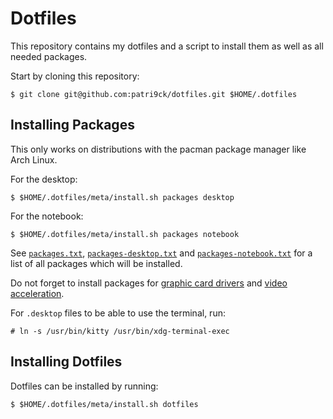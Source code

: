 # Dotfiles
This repository contains my dotfiles and a script to install them as well as all needed packages.

Start by cloning this repository:
```
$ git clone git@github.com:patri9ck/dotfiles.git $HOME/.dotfiles
```

## Installing Packages
This only works on distributions with the pacman package manager like Arch Linux.

For the desktop:
```
$ $HOME/.dotfiles/meta/install.sh packages desktop
```

For the notebook:
```
$ $HOME/.dotfiles/meta/install.sh packages notebook
```

See [`packages.txt`](meta/packages.txt), [`packages-desktop.txt`](meta/packages-desktop.txt) and [`packages-notebook.txt`](meta/packages-notebook.txt) for a list of all packages which will be installed.

Do not forget to install packages for [graphic card drivers](https://wiki.archlinux.org/title/xorg#Driver_installation) and [video acceleration](https://wiki.archlinux.org/title/Hardware_video_acceleration#Installation).

For `.desktop` files to be able to use the terminal, run:
```
# ln -s /usr/bin/kitty /usr/bin/xdg-terminal-exec
```
## Installing Dotfiles
Dotfiles can be installed by running:
```
$ $HOME/.dotfiles/meta/install.sh dotfiles
```
